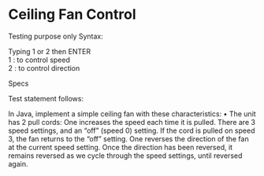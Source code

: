# Ceiling Fan Control
Testing purpose only
Syntax: 

Typing 1 or 2 then ENTER
<BR>
1 : to control speed
<BR>
2 : to control direction

Specs

Test statement follows:

In Java,  implement a simple ceiling fan with these characteristics:
•    The unit has 2 pull cords:   One increases the speed each time it is pulled.  There are 3 speed settings, and an “off” (speed 0) setting.   If the cord is pulled on speed 3, the fan returns to the “off” setting. One reverses the direction of the fan at the current speed setting. Once the direction has been reversed, it remains reversed as we cycle through the speed settings, until reversed again.
